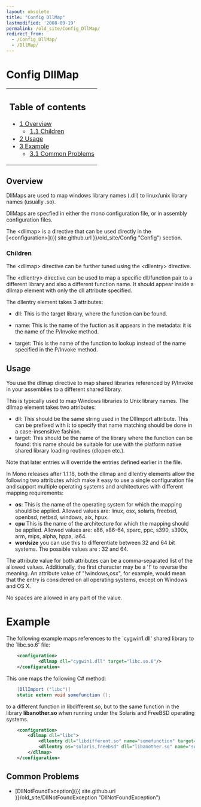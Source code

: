```yaml
---
layout: obsolete
title: "Config DllMap"
lastmodified: '2008-09-19'
permalink: /old_site/Config_DllMap/
redirect_from:
  - /Config_DllMap/
  - /DllMap/
---
```


Config DllMap
=============

<table>
<col width="100%" />
<tbody>
<tr class="odd">
<td align="left"><h2>Table of contents</h2>
<ul>
<li><a href="#overview">1 Overview</a>
<ul>
<li><a href="#children">1.1 Children</a></li>
</ul></li>
<li><a href="#usage">2 Usage</a></li>
<li><a href="#example">3 Example</a>
<ul>
<li><a href="#common-problems">3.1 Common Problems</a></li>
</ul></li>
</ul></td>
</tr>
</tbody>
</table>

Overview
--------

DllMaps are used to map windows library names (.dll) to linux/unix library names (usually .so).

DllMaps are specfied in either the mono configuration file, or in assembly configuration files.

The \<dllmap\> is a directive that can be used directly in the [\<configuration\>]({{ site.github.url }}/old_site/Config "Config") section.

### Children

The \<dllmap\> directive can be further tuned using the \<dllentry\> directive.

The \<dllentry\> directive can be used to map a specific dll/function pair to a different library and also a different function name. It should appear inside a dllmap element with only the dll attribute specified.

The dllentry element takes 3 attributes:

-   dll: This is the target library, where the function can be found.

-   name: This is the name of the fuction as it appears in the metadata: it is the name of the P/Invoke method.

-   target: This is the name of the function to lookup instead of the name specified in the P/Invoke method.

Usage
-----

You use the dllmap directive to map shared libraries referenced by P/Invoke in your assemblies to a different shared library.

This is typically used to map Windows libraries to Unix library names. The dllmap element takes two attributes:

-   dll: This should be the same string used in the DllImport attribute. This can be prefixed with **i:** to specify that name matching should be done in a case-insensitive fashion.
-   target: This should be the name of the library where the function can be found: this name should be suitable for use with the platform native shared library loading routines (dlopen etc.).

Note that later entries will override the entries defined earlier in the file.

In Mono releases after 1.1.18, both the dllmap and dllentry elements allow the following two attributes which make it easy to use a single configuration file and support multiple operating systems and architectures with different mapping requirements:

-   **os**: This is the name of the operating system for which the mapping should be applied. Allowed values are: linux, osx, solaris, freebsd, openbsd, netbsd, windows, aix, hpux.
-   **cpu** This is the name of the architecture for which the mapping should be applied. Allowed values are: x86, x86-64, sparc, ppc, s390, s390x, arm, mips, alpha, hppa, ia64.
-   **wordsize** you can use this to differentiate between 32 and 64 bit systems. The possible values are : 32 and 64.

The attribute value for both attributes can be a comma-separated list of the allowed values. Additionally, the first character may be a '!' to reverse the meaning. An attribute value of "!windows,osx", for example, would mean that the entry is considered on all operating systems, except on Windows and OS X.

No spaces are allowed in any part of the value.

Example
=======

The following example maps references to the \`cygwin1.dll' shared library to the \`libc.so.6' file:

``` xml
    <configuration>
            <dllmap dll="cygwin1.dll" target="libc.so.6"/>
    </configuration>
```

This one maps the following C\# method:

``` csharp
    [DllImport ("libc")]
    static extern void somefunction ();
```

to a different function in libdifferent.so, but to the same function in the library **libanother.so** when running under the Solaris and FreeBSD operating systems.

``` xml
    <configuration>
        <dllmap dll="libc">
            <dllentry dll="libdifferent.so" name="somefunction" target="differentfunction" />
            <dllentry os="solaris,freebsd" dll="libanother.so" name="somefunction" target="differentfunction" />
        </dllmap>
    </configuration>
```

Common Problems
---------------

-   [DllNotFoundException]({{ site.github.url }}/old_site/DllNotFoundException "DllNotFoundException")


